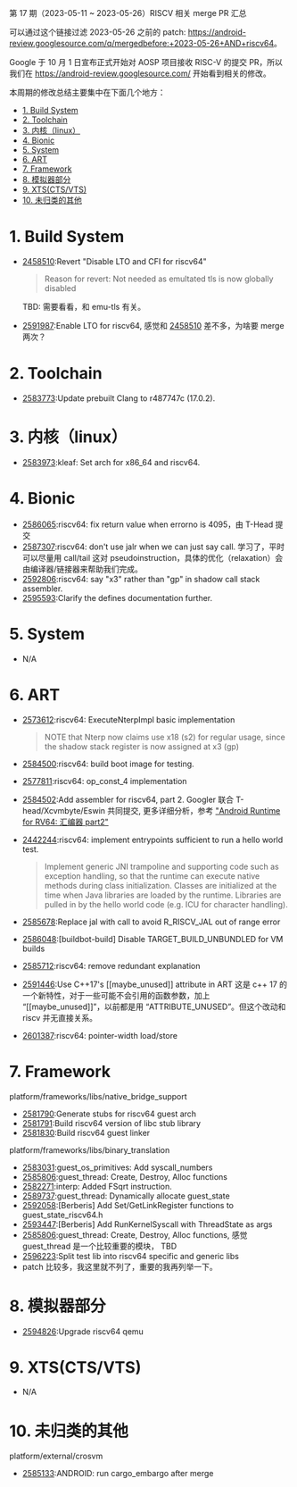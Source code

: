 第 17 期（2023-05-11 ~ 2023-05-26）RISCV 相关 merge PR 汇总

可以通过这个链接过滤 2023-05-26 之前的 patch: <https://android-review.googlesource.com/q/mergedbefore:+2023-05-26+AND+riscv64>。

Google 于 10 月 1 日宣布正式开始对 AOSP 项目接收 RISC-V 的提交 PR，所以我们在 <https://android-review.googlesource.com/> 开始看到相关的修改。

本周期的修改总结主要集中在下面几个地方：

<!-- TOC -->

- [1. Build System](#1-build-system)
- [2. Toolchain](#2-toolchain)
- [3. 内核（linux）](#3-内核linux)
- [4. Bionic](#4-bionic)
- [5. System](#5-system)
- [6. ART](#6-art)
- [7. Framework](#7-framework)
- [8. 模拟器部分](#8-模拟器部分)
- [9. XTS(CTS/VTS)](#9-xtsctsvts)
- [10. 未归类的其他](#10-未归类的其他)

<!-- /TOC -->

# 1. Build System

- [2458510][2458510]:Revert "Disable LTO and CFI for riscv64"
  
  > Reason for revert: Not needed as emultated tls is now globally disabled

  TBD: 需要看看，和 emu-tls 有关。

- [2591987][2591987]:Enable LTO for riscv64, 感觉和 [2458510][2458510] 差不多，为啥要 merge 两次？

# 2. Toolchain

- [2583773][2583773]:Update prebuilt Clang to r487747c (17.0.2).

# 3. 内核（linux）

- [2583973][2583973]:kleaf: Set arch for x86_64 and riscv64.

# 4. Bionic

- [2586065][2586065]:riscv64: fix return value when errorno is 4095，由 T-Head 提交
- [2587307][2587307]:riscv64: don't use jalr when we can just say call. 学习了，平时可以尽量用 call/tail 这对 pseudoinstruction，具体的优化（relaxation）会由编译器/链接器来帮助我们完成。
- [2592806][2592806]:riscv64: say "x3" rather than "gp" in shadow call stack assembler.
- [2595593][2595593]:Clarify the defines documentation further.

# 5. System

- N/A

# 6. ART

- [2573612][2573612]:riscv64: ExecuteNterpImpl basic implementation
  
  > NOTE that Nterp now claims use x18 (s2) for regular usage,
  >since the shadow stack register is now assigned at x3 (gp)

- [2584500][2584500]:riscv64: build boot image for testing.
- [2577811][2577811]:riscv64: op_const_4 implementation
- [2584502][2584502]:Add assembler for riscv64, part 2. Googler 联合 T-head/Xcvmbyte/Eswin 共同提交, 更多详细分析，参考 ["Android Runtime for RV64: 汇编器 part2"][1]
- [2442244][2442244]:riscv64: implement entrypoints sufficient to run a hello world test.

  > Implement generic JNI trampoline and supporting code such as exception
  > handling, so that the runtime can execute native methods during class
  > initialization. Classes are initialized at the time when Java libraries
  > are loaded by the runtime. Libraries are pulled in by the hello world
  > code (e.g. ICU for character handling).

- [2585678][2585678]:Replace jal with call to avoid R_RISCV_JAL out of range error
- [2586048][2586048]:[buildbot-build] Disable TARGET_BUILD_UNBUNDLED for VM builds
- [2585712][2585712]:riscv64: remove redundant explanation
- [2591446][2591446]:Use C++17's [[maybe_unused]] attribute in ART
  这是 c++ 17 的一个新特性，对于一些可能不会引用的函数参数，加上 “[[maybe_unused]]”，以前都是用 “ATTRIBUTE_UNUSED”。但这个改动和 riscv 并无直接关系。
- [2601387][2601387]:riscv64: pointer-width load/store

# 7. Framework

platform/frameworks/libs/native_bridge_support
- [2581790][2581790]:Generate stubs for riscv64 guest arch
- [2581791][2581791]:Build riscv64 version of libc stub library
- [2581830][2581830]:Build riscv64 guest linker

platform/frameworks/libs/binary_translation
- [2583031][2583031]:guest_os_primitives: Add syscall_numbers
- [2585806][2585806]:guest_thread: Create, Destroy, Alloc functions
- [2582271][2582271]:interp: Added FSqrt instruction.
- [2589737][2589737]:guest_thread: Dynamically allocate guest_state
- [2592058][2592058]:[Berberis] Add Set/GetLinkRegister functions to guest_state_riscv64.h
- [2593447][2593447]:[Berberis] Add RunKernelSyscall with ThreadState as args
- [2585806][2585806]:guest_thread: Create, Destroy, Alloc functions, 感觉 guest_thread 是一个比较重要的模块， TBD
- [2596223][2596223]:Split test lib into riscv64 specific and generic libs
- patch 比较多，我这里就不列了，重要的我再列举一下。

# 8. 模拟器部分

- [2594826][2594826]:Upgrade riscv64 qemu

# 9. XTS(CTS/VTS)

- N/A

# 10. 未归类的其他

platform/external/crosvm
- [2585133][2585133]:ANDROID: run cargo_embargo after merge


[2585133]:https://android-review.googlesource.com/c/platform/external/crosvm/+/2585133
[2581790]:https://android-review.googlesource.com/c/platform/frameworks/libs/native_bridge_support/+/2581790
[2581791]:https://android-review.googlesource.com/c/platform/frameworks/libs/native_bridge_support/+/2581791
[2581830]:https://android-review.googlesource.com/c/platform/frameworks/libs/native_bridge_support/+/2581830
[2573612]:https://android-review.googlesource.com/c/platform/art/+/2573612
[2584500]:https://android-review.googlesource.com/c/platform/art/+/2584500
[2583773]:https://android-review.googlesource.com/c/platform/prebuilts/clang/host/linux-x86/+/2583773
[2577811]:https://android-review.googlesource.com/c/platform/art/+/2577811
[2586065]:https://android-review.googlesource.com/c/platform/bionic/+/2586065
[2583031]:https://android-review.googlesource.com/c/platform/frameworks/libs/binary_translation/+/2583031
[2584502]:https://android-review.googlesource.com/c/platform/art/+/2584502
[2442244]:https://android-review.googlesource.com/c/platform/art/+/2442244
[2585678]:https://android-review.googlesource.com/c/platform/art/+/2585678
[2585806]:https://android-review.googlesource.com/c/platform/frameworks/libs/binary_translation/+/2585806
[2582271]:https://android-review.googlesource.com/c/platform/frameworks/libs/binary_translation/+/2582271
[2587307]:https://android-review.googlesource.com/c/platform/bionic/+/2587307
[2458510]:https://android-review.googlesource.com/c/platform/build/soong/+/2458510
[2583973]:https://android-review.googlesource.com/c/kernel/common-modules/virtual-device/+/2583973
[2589737]:https://android-review.googlesource.com/c/platform/frameworks/libs/binary_translation/+/2589737
[2586048]:https://android-review.googlesource.com/c/platform/art/+/2586048
[2592806]:https://android-review.googlesource.com/c/platform/bionic/+/2592806
[2592058]:https://android-review.googlesource.com/c/platform/frameworks/libs/binary_translation/+/2592058
[2593447]:https://android-review.googlesource.com/c/platform/frameworks/libs/binary_translation/+/2593447
[2585806]:https://android-review.googlesource.com/c/platform/frameworks/libs/binary_translation/+/2585806
[2585712]:https://android-review.googlesource.com/c/platform/art/+/2585712
[2595593]:https://android-review.googlesource.com/c/platform/bionic/+/2595593
[2596223]:https://android-review.googlesource.com/c/platform/frameworks/libs/binary_translation/+/2596223
[2594826]:https://android-review.googlesource.com/c/device/google/cuttlefish/+/2594826
[2591987]:https://android-review.googlesource.com/c/platform/build/soong/+/2591987
[2597005]:https://android-review.googlesource.com/c/platform/frameworks/libs/binary_translation/+/2597005
[2597215]:https://android-review.googlesource.com/c/platform/frameworks/libs/binary_translation/+/2597215
[2598165]:https://android-review.googlesource.com/c/platform/frameworks/libs/binary_translation/+/2598165
[2598167]:https://android-review.googlesource.com/c/platform/frameworks/libs/binary_translation/+/2598167
[2597750]:https://android-review.googlesource.com/c/platform/frameworks/libs/binary_translation/+/2597750
[2595560]:https://android-review.googlesource.com/c/platform/frameworks/libs/binary_translation/+/2595560
[2591446]:https://android-review.googlesource.com/c/platform/art/+/2591446
[2601387]:https://android-review.googlesource.com/c/platform/art/+/2601387

[1]:https://zhuanlan.zhihu.com/p/630390615